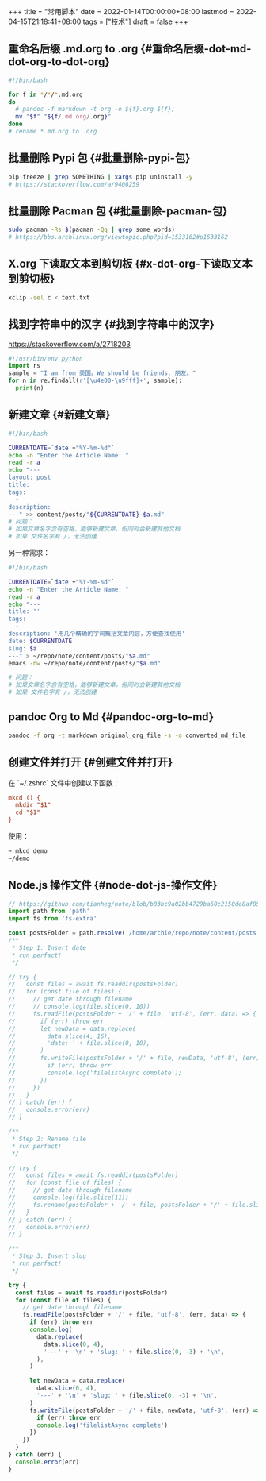 +++
title = "常用脚本"
date = 2022-01-14T00:00:00+08:00
lastmod = 2022-04-15T21:18:41+08:00
tags = ["技术"]
draft = false
+++

## 重命名后缀 .md.org to .org {#重命名后缀-dot-md-dot-org-to-dot-org}

```sh
#!/bin/bash

for f in */*/*.md.org
do
  # pandoc -f markdown -t org -o ${f}.org ${f};
  mv "$f" "${f/.md.org/.org}"
done
# rename *.md.org to .org
```

## 批量删除 Pypi 包 {#批量删除-pypi-包}

```sh
pip freeze | grep SOMETHING | xargs pip uninstall -y
# https://stackoverflow.com/a/9406259
```

## 批量删除 Pacman 包 {#批量删除-pacman-包}

```sh
sudo pacman -Rs $(pacman -Qq | grep some_words)
# https://bbs.archlinux.org/viewtopic.php?pid=1533162#p1533162
```

## X.org 下读取文本到剪切板 {#x-dot-org-下读取文本到剪切板}

```sh
xclip -sel c < text.txt
```

## 找到字符串中的汉字 {#找到字符串中的汉字}

<https://stackoverflow.com/a/2718203>

```py
#!/usr/bin/env python
import rs
sample = "I am from 美国。We should be friends. 朋友。"
for n in re.findall(r'[\u4e00-\u9fff]+', sample):
  print(n)
```

## 新建文章 {#新建文章}

```sh
#!/bin/bash

CURRENTDATE=`date +"%Y-%m-%d"`
echo -n "Enter the Article Name: "
read -r a
echo "---
layout: post
title:
tags:
  -
description:
---" >> content/posts/"${CURRENTDATE}-$a.md"
# 问题：
# 如果文章名字含有空格，能够新建文章，但同时会新建其他文档
# 如果 文件名字有 /，无法创建
```

另一种需求：

```sh
#!/bin/bash

CURRENTDATE=`date +"%Y-%m-%d"`
echo -n "Enter the Article Name: "
read -r a
echo "---
title: ''
tags:
  -
description: '用几个精确的字词概括文章内容，方便查找使用'
date: $CURRENTDATE
slug: $a
---" > ~/repo/note/content/posts/"$a.md"
emacs -nw ~/repo/note/content/posts/"$a.md"

# 问题：
# 如果文章名字含有空格，能够新建文章，但同时会新建其他文档
# 如果 文件名字有 /，无法创建
```

## pandoc Org to Md {#pandoc-org-to-md}

```sh
pandoc -f org -t markdown original_org_file -s -o converted_md_file
```

## 创建文件并打开 {#创建文件并打开}

在 \`~/.zshrc\` 文件中创建以下函数：

```cfg
mkcd () {
  mkdir "$1"
  cd "$1"
}
```

使用：

```sh
~ mkcd demo
~/demo
```

## Node.js 操作文件 {#node-dot-js-操作文件}

```js
// https://github.com/tianheg/note/blob/b03bc9a02bb4729ba60c2150de8af85351536686/scripts/fix-date.mjs
import path from 'path'
import fs from 'fs-extra'

const postsFolder = path.resolve('/home/archie/repo/note/content/posts')
/**
 * Step 1: Insert date
 * run perfact!
 */

// try {
//   const files = await fs.readdir(postsFolder)
//   for (const file of files) {
//     // get date through filename
//     // console.log(file.slice(0, 10))
//     fs.readFile(postsFolder + '/' + file, 'utf-8', (err, data) => {
//       if (err) throw err
//       let newData = data.replace(
//         data.slice(4, 16),
//         'date: ' + file.slice(0, 10),
//       )
//       fs.writeFile(postsFolder + '/' + file, newData, 'utf-8', (err) => {
//         if (err) throw err
//         console.log('filelistAsync complete');
//       })
//     })
//   }
// } catch (err) {
//   console.error(err)
// }

/**
 * Step 2: Rename file
 * run perfact!
 */

// try {
//   const files = await fs.readdir(postsFolder)
//   for (const file of files) {
//     // get date through filename
//     console.log(file.slice(11))
//     fs.rename(postsFolder + '/' + file, postsFolder + '/' + file.slice(11))
//   }
// } catch (err) {
//   console.error(err)
// }

/**
 * Step 3: Insert slug
 * run perfact!
 */

try {
  const files = await fs.readdir(postsFolder)
  for (const file of files) {
    // get date through filename
    fs.readFile(postsFolder + '/' + file, 'utf-8', (err, data) => {
      if (err) throw err
      console.log(
        data.replace(
          data.slice(0, 4),
          '---' + '\n' + 'slug: ' + file.slice(0, -3) + '\n',
        ),
      )

      let newData = data.replace(
        data.slice(0, 4),
        '---' + '\n' + 'slug: ' + file.slice(0, -3) + '\n',
      )
      fs.writeFile(postsFolder + '/' + file, newData, 'utf-8', (err) => {
        if (err) throw err
        console.log('filelistAsync complete')
      })
    })
  }
} catch (err) {
  console.error(err)
}
```
